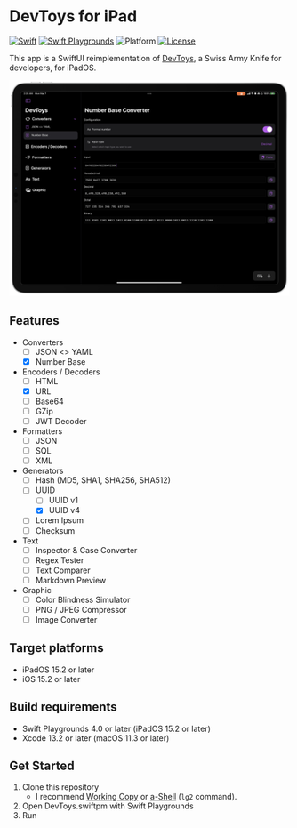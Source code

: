 # DevToys for iPad

[![Swift](https://img.shields.io/badge/Swift-5.5-orange.svg)](https://www.swift.org)
[![Swift Playgrounds](https://img.shields.io/badge/Swift%20Playgrounds-4.0-orange.svg)](https://itunes.apple.com/jp/app/swift-playgrounds/id908519492)
![Platform](https://img.shields.io/badge/platform-ipados-lightgrey.svg)
[![License](https://img.shields.io/github/license/kkk669/DevToys.swiftpm.svg)](LICENSE.txt)

This app is a SwiftUI reimplementation of [DevToys](https://devtoys.app), a Swiss Army Knife for developers, for iPadOS.

<img src="./screenshot.png" alt="screenshot" width="640">

## Features

- Converters
  - [ ] JSON <> YAML
  - [x] Number Base
- Encoders / Decoders
  - [ ] HTML
  - [x] URL
  - [ ] Base64
  - [ ] GZip
  - [ ] JWT Decoder
- Formatters
  - [ ] JSON
  - [ ] SQL
  - [ ] XML
- Generators
  - [ ] Hash (MD5, SHA1, SHA256, SHA512)
  - [ ] UUID
    - [ ] UUID v1
    - [x] UUID v4
  - [ ] Lorem Ipsum
  - [ ] Checksum
- Text
  - [ ] Inspector & Case Converter
  - [ ] Regex Tester
  - [ ] Text Comparer
  - [ ] Markdown Preview
- Graphic
  - [ ] Color Blindness Simulator
  - [ ] PNG / JPEG Compressor
  - [ ] Image Converter

## Target platforms

- iPadOS 15.2 or later
- iOS 15.2 or later
  
## Build requirements

- Swift Playgrounds 4.0 or later (iPadOS 15.2 or later)
- Xcode 13.2 or later (macOS 11.3 or later)

## Get Started

1. Clone this repository
    - I recommend [Working Copy](https://workingcopyapp.com) or [a-Shell](https://holzschu.github.io/a-Shell_iOS/) (`lg2` command).
1. Open DevToys.swiftpm with Swift Playgrounds
1. Run
